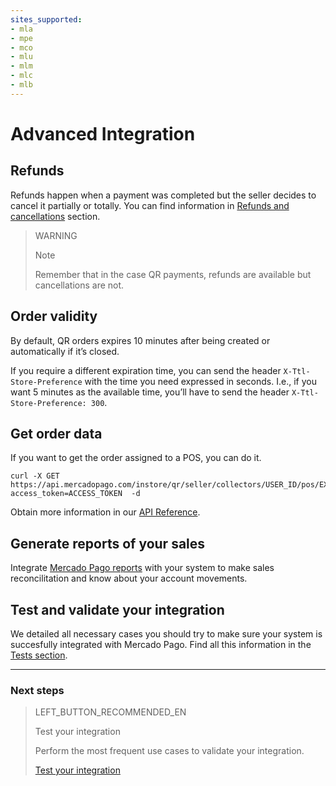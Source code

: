 ```yaml
---
sites_supported:
- mla
- mpe
- mco
- mlu
- mlm
- mlc
- mlb
---
```


# Advanced Integration

## Refunds

Refunds happen when a payment was completed but the seller decides to cancel it partially or totally. You can find information in [Refunds and cancellations](https://www.mercadopago.com.ar/developers/en/guides/manage-account/account/cancellations-and-refunds) section.

> WARNING
> 
> Note
> 
> Remember that in the case QR payments, refunds are available but cancellations are not.


## Order validity

By default, QR orders expires 10 minutes after being created or automatically if it’s closed. 

If you require a different expiration time, you can send the header `X-Ttl-Store-Preference` with the time you need expressed in seconds. I.e., if you want 5 minutes as the available time, you’ll have to send the header `X-Ttl-Store-Preference: 300`.

## Get order data

If you want to get the order assigned to a POS, you can do it.

```curl
curl -X GET https://api.mercadopago.com/instore/qr/seller/collectors/USER_ID/pos/EXTERNAL_POS_ID/orders?access_token=ACCESS_TOKEN  -d 
```
Obtain more information in our [API Reference](https://www.mercadopago.com.ar/developers/es/reference/instore_orders_v2/_instore_qr_seller_collectors_user_id_pos_external_pos_id_orders/get/).

## Generate reports of your sales

Integrate [Mercado Pago reports](https://www.mercadopago.com.ar/developers/en/guides/manage-account/reports/general-considerations/reconciliation-reports/) with your system to make sales reconcilitation and know about your account movements.

## Test and validate your integration 

We detailed all necessary cases you should try to make sure your system is succesfully integrated with Mercado Pago. 
Find all this information in the [Tests section](https://www.mercadopago.com.ar/developers/en/guides/in-person-payments/qr-code/integration-test/).

---
### Next steps


> LEFT_BUTTON_RECOMMENDED_EN
>
> Test your integration
>
> Perform the most frequent use cases to validate your integration.
>
> [Test your integration](https://www.mercadopago.com.ar/developers/en/guides/in-person-payments/qr-code/integration-test/)